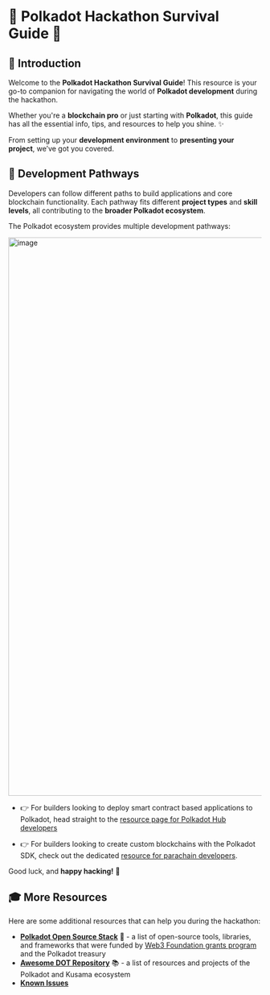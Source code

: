# 🌟 Polkadot Hackathon Survival Guide 🌟

## 👋 Introduction

Welcome to the **Polkadot Hackathon Survival Guide**! This resource is your go-to companion for navigating the world of **Polkadot development** during the hackathon. 

Whether you're a **blockchain pro** or just starting with **Polkadot**, this guide has all the essential info, tips, and resources to help you shine. ✨

From setting up your **development environment** to **presenting your project**, we’ve got you covered. 

## 🌟 Development Pathways

Developers can follow different paths to build applications and core blockchain functionality. Each pathway fits different **project types** and **skill levels**, all contributing to the **broader Polkadot ecosystem**. 

The Polkadot ecosystem provides multiple development pathways:

<img width="1109" alt="image" src="https://github.com/user-attachments/assets/5c5bf50a-1906-4f04-9478-0d3bcc70649b" />


- 👉 For builders looking to deploy smart contract based applications to Polkadot, head straight to the [resource page for Polkadot Hub developers](./polkadot-hub-devs.md)

- 👉 For builders looking to create custom blockchains with the Polkadot SDK, check out the dedicated [resource for parachain developers](./polkadot-parachain-devs.md).

Good luck, and **happy hacking!** 🚀

## 🎓 More Resources

Here are some additional resources that can help you during the hackathon:

- [**Polkadot Open Source Stack**](https://wiki.polkadot.network/general/build-open-source/) 🌟 - a list of open-source tools, libraries, and frameworks that were funded by [Web3 Foundation grants program](https://grants.web3.foundation/) and the Polkadot treasury 
- [**Awesome DOT Repository**](https://github.com/haquefardeen/awesome-dot) 📚 - a list of resources and projects of the Polkadot and Kusama ecosystem
- [**Known Issues**](https://docs.google.com/document/d/1j5hnQZRqlbVagW28dC24OVAF8uRih5jWubBxy5PlMYc/edit?usp=sharing)
